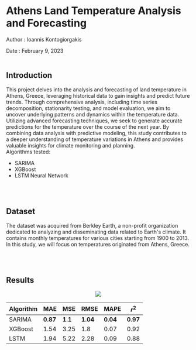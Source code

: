 <h1>Athens Land Temperature Analysis and Forecasting</h1>

Author : Ioannis Kontogiorgakis<br>

Date : February 9, 2023<br>
<br>

## Introduction

This project delves into the analysis and forecasting of land temperature in Athens, Greece, leveraging historical data to gain insights and predict future trends. Through comprehensive analysis, including time series decomposition, stationarity testing, and model evaluation, we aim to uncover underlying patterns and dynamics within the temperature data. Utilizing advanced forecasting techniques, we seek to generate accurate predictions for the temperature over the course of the next year. By combining data analysis with predictive modeling, this study contributes to a deeper understanding of temperature variations in Athens and provides valuable insights for climate monitoring and planning.
<br>
Algorithms tested:
- SARIMA
- XGBoost
- LSTM Neural Network

<br><br>

## Dataset

The dataset was acquired from Berkley Earth, a non-profit organization dedicated to analyzing and disseminating data related to Earth's climate. It contains monthly temperatures for various cities starting from 1900 to 2013. In this study, we will focus on temperatures originated from Athens, Greece.

<br><br>


## Results


<center>

![](https://drive.google.com/uc?export=view&id=1jpNw2RIOmRQzKLaZPsk_9nqYh08SUVJy)

| Algorithm | MAE | MSE | RMSE | MAPE | $r^2$ |
|-----------|-----|-----|------|------|-------|
| SARIMA    | **0.87** | **1.1** | **1.04** | **0.04** | **0.97** |
| XGBoost   | 1.54 | 3.25 | 1.8 | 0.07 | 0.92 |
| LSTM      | 1.94 | 5.22 | 2.28 | 0.09 | 0.88 |

</center>
